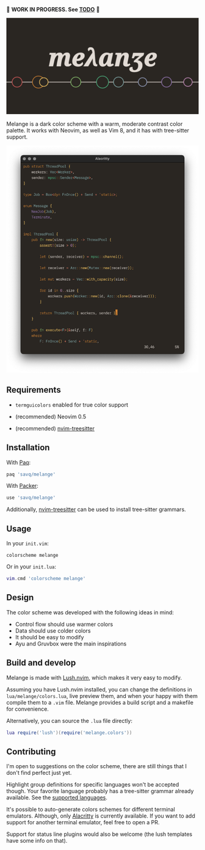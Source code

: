 🚧 **WORK IN PROGRESS. See [TODO](TODO.md)** 🚧

![logo](./assets/melange-logo.png)

Melange is a dark color scheme with a warm, moderate contrast color palette.
It works with Neovim, as well as Vim 8, and it has with tree-sitter support.

![screenshot](./assets/screenshot-ch20rs.png)



## Requirements

* `termguicolors` enabled for true color support

* (recommended) Neovim 0.5
* (recommended) [nvim-treesitter](https://github.com/nvim-treesitter/nvim-treesitter)



## Installation

With [Paq](https://github.com/savq/paq-nvim):

```lua
paq 'savq/melange'
```

With [Packer](https://github.com/wbthomason/packer.nvim):

```lua
use 'savq/melange'
```

Additionally, [nvim-treesitter](https://github.com/nvim-treesitter/nvim-treesitter)
can be used to install tree-sitter grammars.


## Usage

In your `init.vim`:
```vim
colorscheme melange
```

Or in your `init.lua`:
```lua
vim.cmd 'colorscheme melange'
```


## Design

The color scheme was developed with the following ideas in mind:

* Control flow should use warmer colors
* Data should use colder colors
* It should be easy to modify
* Ayu and Gruvbox were the main inspirations



## Build and develop

Melange is made with [Lush.nvim](https://github.com/rktjmp/lush.nvim),
which makes it very easy to modify.

Assuming you have Lush.nvim installed, you can change the definitions in
`lua/melange/colors.lua`, live preview them, and when your happy with them
compile them to a `.vim` file. Melange provides a build script and a makefile
for convenience.

Alternatively, you can source the `.lua` file directly:

```lua
lua require('lush')(require('melange.colors'))
```


## Contributing

I'm open to suggestions on the color scheme, there are still things that
I don't find perfect just yet.

Highlight group definitions for specific languages won't be accepted though.
Your favorite language probably has a tree-sitter grammar already available.
See the [supported languages](https://github.com/nvim-treesitter/nvim-treesitter#supported-languages).

It's possible to auto-generate colors schemes for different terminal emulators.
Although, only [Alacritty](https://github.com/alacritty/alacritty) is currently available.
If you want to add support for another terminal emulator, feel free to open a PR.

Support for status line plugins would also be welcome
(the lush templates have some info on that).

